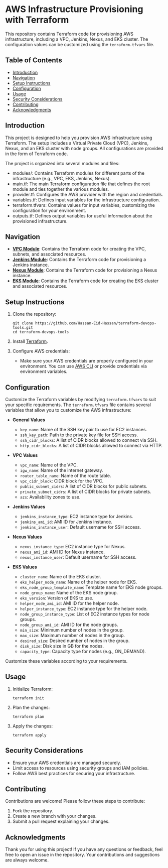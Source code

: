 # AWS Infrastructure Provisioning with Terraform

This repository contains Terraform code for provisioning AWS infrastructure, including a VPC, Jenkins, Nexus, and EKS cluster. The configuration values can be customized using the `terraform.tfvars` file.

## Table of Contents

- [Introduction](#introduction)
- [Navigation](#navigation)
- [Setup Instructions](#setup-instructions)
- [Configuration](#configuration)
- [Usage](#usage)
- [Security Considerations](#security-considerations)
- [Contributing](#contributing)
- [Acknowledgments](#acknowledgments)

## Introduction

This project is designed to help you provision AWS infrastructure using Terraform. The setup includes a Virtual Private Cloud (VPC), Jenkins, Nexus, and an EKS cluster with node groups. All configurations are provided in the form of Terraform code.

The project is organized into several modules and files:

- modules/: Contains Terraform modules for different parts of the infrastructure (e.g., VPC, EKS, Jenkins, Nexus).
- main.tf: The main Terraform configuration file that defines the root module and ties together the various modules.
- provider.tf: Configures the AWS provider with the region and credentials.
- variables.tf: Defines input variables for the infrastructure configuration.
- terraform.tfvars: Contains values for input variables, customizing the configuration for your environment.
- outputs.tf: Defines output variables for useful information about the provisioned infrastructure.

## Navigation

- **[VPC Module](modules/vpc)**: Contains the Terraform code for creating the VPC, subnets, and associated resources.
- **[Jenkins Module](modules/jenkins)**: Contains the Terraform code for provisioning a Jenkins instance.
- **[Nexus Module](modules/nexus)**: Contains the Terraform code for provisioning a Nexus instance.
- **[EKS Module](modules/eks)**: Contains the Terraform code for creating the EKS cluster and associated resources.

## Setup Instructions

1. Clone the repository:
    ```shell
    git clone https://github.com/Hassan-Eid-Hassan/terraform-devops-tools.git
    cd terraform-devops-tools
    ```

2. Install [Terraform](https://learn.hashicorp.com/tutorials/terraform/install-cli).

3. Configure AWS credentials:
    - Make sure your AWS credentials are properly configured in your environment. You can use [AWS CLI](https://aws.amazon.com/cli/) or provide credentials via environment variables.

## Configuration

Customize the Terraform variables by modifying `terraform.tfvars` to suit your specific requirements. The `terraform.tfvars` file contains several variables that allow you to customize the AWS infrastructure:

- **General Values**
    - `key_name`: Name of the SSH key pair to use for EC2 instances.
    - `ssh_key_path`: Path to the private key file for SSH access.
    - `ssh_cidr_blocks`: A list of CIDR blocks allowed to connect via SSH.
    - `http_cidr_blocks`: A list of CIDR blocks allowed to connect via HTTP.

- **VPC Values**
    - `vpc_name`: Name of the VPC.
    - `igw_name`: Name of the internet gateway.
    - `router_table_name`: Name of the route table.
    - `vpc_cidr_block`: CIDR block for the VPC.
    - `public_subnet_cidrs`: A list of CIDR blocks for public subnets.
    - `private_subnet_cidrs`: A list of CIDR blocks for private subnets.
    - `azs`: Availability zones to use.

- **Jenkins Values**
    - `jenkins_instance_type`: EC2 instance type for Jenkins.
    - `jenkins_ami_id`: AMI ID for Jenkins instance.
    - `jenkins_instance_user`: Default username for SSH access.

- **Nexus Values**
    - `nexus_instance_type`: EC2 instance type for Nexus.
    - `nexus_ami_id`: AMI ID for Nexus instance.
    - `nexus_instance_user`: Default username for SSH access.

- **EKS Values**
    - `cluster_name`: Name of the EKS cluster.
    - `eks_helper_node_name`: Name of the helper node for EKS.
    - `eks_node_group_template_name`: Template name for EKS node groups.
    - `node_group_name`: Name of the EKS node group.
    - `eks_version`: Version of EKS to use.
    - `helper_node_ami_id`: AMI ID for the helper node.
    - `helper_instance_type`: EC2 instance type for the helper node.
    - `node_group_instance_type`: List of EC2 instance types for node groups.
    - `node_group_ami_id`: AMI ID for the node groups.
    - `min_size`: Minimum number of nodes in the group.
    - `max_size`: Maximum number of nodes in the group.
    - `desired_size`: Desired number of nodes in the group.
    - `disk_size`: Disk size in GB for the nodes.
    - `capacity_type`: Capacity type for nodes (e.g., ON_DEMAND).

Customize these variables according to your requirements.

## Usage

1. Initialize Terraform:
    ```shell
    terraform init
    ```

2. Plan the changes:
    ```shell
    terraform plan
    ```

3. Apply the changes:
    ```shell
    terraform apply
    ```

## Security Considerations

- Ensure your AWS credentials are managed securely.
- Limit access to resources using security groups and IAM policies.
- Follow AWS best practices for securing your infrastructure.

## Contributing

Contributions are welcome! Please follow these steps to contribute:

1. Fork the repository.
2. Create a new branch with your changes.
3. Submit a pull request explaining your changes.

## Acknowledgments

Thank you for using this project! If you have any questions or feedback, feel free to open an issue in the repository. Your contributions and suggestions are always welcome.